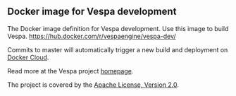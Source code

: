 ## Docker image for Vespa development

The Docker image definition for Vespa development. Use this image to build Vespa.
https://hub.docker.com/r/vespaengine/vespa-dev/

Commits to master will automatically trigger a new build and deployment on [Docker Cloud](https://cloud.docker.com/swarm/vespaengine/repository/docker/vespaengine/vespa-dev/general).

Read more at the Vespa project [homepage](http://docs.vespa.ai).

The project is covered by the [Apache License, Version 2.0](https://www.apache.org/licenses/LICENSE-2.0).
